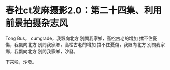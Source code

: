 # 春社ct发麻摄影2.0：第二十四集、利用前景拍摄杂志风

 Tong Bus， cumgrade，我飄向北方 別問我家鄉，高松古老的增加 擋不住憂傷，我飄向北方 別問我家鄉，高松古老的增加 擋不住憂傷，我飄向北方 別問我家鄉，我飄向北方 別問我家鄉，沙發。

下來啦，沙發。
